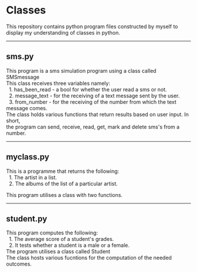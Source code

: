 # Classes
This repository contains python program files constructed by myself to display my understanding of classes in python.

------
sms.py 
------
This program is a sms simulation program using a class called SMSmessage<br/>
This class receives three variables namely:</br>
    &nbsp;&nbsp;1. has_been_read - a bool for whether the user read a sms or not.<br/>
    &nbsp;&nbsp;2. message_text - for the receiving of a text message sent by the user.<br/>
    &nbsp;&nbsp;3. from_number - for the receiving of the number from which the text message comes.<br/>
The class holds various functions that return results based on user input. In short,<br/>
the program can send, receive, read, get, mark and delete sms's from a number.<br/>

----------
myclass.py
----------
This is a programme that returns the following:<br/>
    &nbsp;&nbsp;1. The artist in a list.<br/>
    &nbsp;&nbsp;2. The albums of the list of a particular artist.<br/>

This program utilises a class with two functions.<br/>

----------
student.py
----------
This program computes the following:<br/>
    &nbsp;&nbsp;1. The average score of a student's grades.<br/>
    &nbsp;&nbsp;2. It tests whether a student is a male or a female.<br/>
The program utilises a class called Student<br/>
The class hosts various fucntions for the computation of the needed outcomes.<br/>

